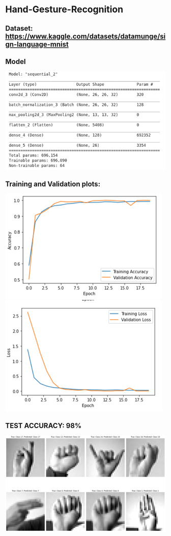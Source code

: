 # Hand-Gesture-Recognition

## Dataset: https://www.kaggle.com/datasets/datamunge/sign-language-mnist 

## Model
![Screenshot](image2.png)

## Training and Validation plots:

![Screenshot](image_plot.png) ![Screenshot](image_plot2.png)

## TEST ACCURACY: 98%

![Screenshot](image.png)
